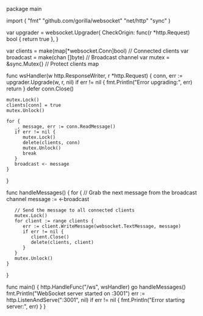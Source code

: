 package main

import (
    "fmt"
    "github.com/gorilla/websocket"
    "net/http"
    "sync"
)

var upgrader = websocket.Upgrader{
    CheckOrigin: func(r *http.Request) bool {
       return true
    },
}

var clients = make(map[*websocket.Conn]bool) // Connected clients
var broadcast = make(chan []byte)            // Broadcast channel
var mutex = &sync.Mutex{}                    // Protect clients map

func wsHandler(w http.ResponseWriter, r *http.Request) {
    conn, err := upgrader.Upgrade(w, r, nil)
    if err != nil {
       fmt.Println("Error upgrading:", err)
       return
    }
    defer conn.Close()

    mutex.Lock()
    clients[conn] = true
    mutex.Unlock()

    for {
       _, message, err := conn.ReadMessage()
       if err != nil {
          mutex.Lock()
          delete(clients, conn)
          mutex.Unlock()
          break
       }
       broadcast <- message
    }
}

func handleMessages() {
    for {
       // Grab the next message from the broadcast channel
       message := <-broadcast

       // Send the message to all connected clients
       mutex.Lock()
       for client := range clients {
          err := client.WriteMessage(websocket.TextMessage, message)
          if err != nil {
             client.Close()
             delete(clients, client)
          }
       }
       mutex.Unlock()
    }
}

func main() {
    http.HandleFunc("/ws", wsHandler)
    go handleMessages()
    fmt.Println("WebSocket server started on :3001")
    err := http.ListenAndServe(":3001", nil)
    if err != nil {
       fmt.Println("Error starting server:", err)
    }
}